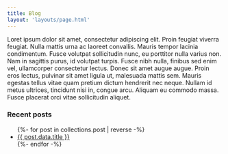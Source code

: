 ```yaml
---
title: Blog
layout: 'layouts/page.html'
---
```


Loret ipsum dolor sit amet, consectetur adipiscing elit. Proin feugiat viverra feugiat. Nulla mattis urna ac laoreet convallis. Mauris tempor lacinia condimentum. Fusce volutpat sollicitudin nunc, eu porttitor nulla varius non. Nam in sagittis purus, id volutpat turpis. Fusce nibh nulla, finibus sed enim vel, ullamcorper consectetur lectus. Donec sit amet augue augue. Proin eros lectus, pulvinar sit amet ligula ut, malesuada mattis sem. Mauris egestas tellus vitae quam pretium dictum hendrerit nec neque. Nullam id metus ultrices, tincidunt nisi in, congue arcu. Aliquam eu commodo massa. Fusce placerat orci vitae sollicitudin aliquet.

### Recent posts

<ul class="blog">
{%- for post in collections.post | reverse -%}
  <li>
    <a href="{{ post.url | url }}">{{ post.data.title }}</a>
 </li>
{%- endfor -%}
</ul>
